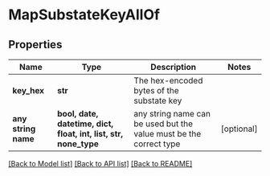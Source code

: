 # MapSubstateKeyAllOf


## Properties
Name | Type | Description | Notes
------------ | ------------- | ------------- | -------------
**key_hex** | **str** | The hex-encoded bytes of the substate key | 
**any string name** | **bool, date, datetime, dict, float, int, list, str, none_type** | any string name can be used but the value must be the correct type | [optional]

[[Back to Model list]](../README.md#documentation-for-models) [[Back to API list]](../README.md#documentation-for-api-endpoints) [[Back to README]](../README.md)


